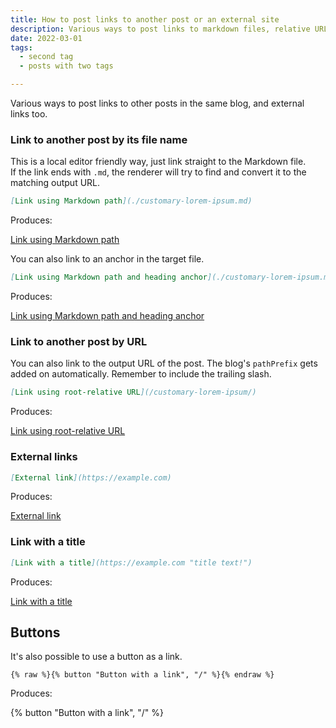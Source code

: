```yaml
---
title: How to post links to another post or an external site
description: Various ways to post links to markdown files, relative URLs or absolute URLs
date: 2022-03-01
tags:
  - second tag
  - posts with two tags

---
```


Various ways to post links to other posts in the same blog, and external links too. 

### Link to another post by its file name

This is a local editor friendly way, just link straight to the Markdown file.  
If the link ends with `.md`, the renderer will try to find and convert it to the matching output URL. 

```markdown
[Link using Markdown path](./customary-lorem-ipsum.md)
```

Produces:

[Link using Markdown path](./customary-lorem-ipsum.md)

You can also link to an anchor in the target file. 

```markdown
[Link using Markdown path and heading anchor](./customary-lorem-ipsum.md#tincidunt-arcu-non-sodales)
```

Produces:

[Link using Markdown path and heading anchor](./customary-lorem-ipsum.md#tincidunt-arcu-non-sodales)


### Link to another post by URL

You can also link to the output URL of the post. The blog's `pathPrefix` gets added on automatically. Remember to include the trailing slash.

```markdown
[Link using root-relative URL](/customary-lorem-ipsum/)
```

Produces:

[Link using root-relative URL](/customary-lorem-ipsum/)


### External links


```markdown
[External link](https://example.com)
```

Produces:

[External link](https://example.com)

### Link with a title

```markdown
[Link with a title](https://example.com "title text!")
```
Produces:

[Link with a title](https://example.com "title text!")


## Buttons

It's also possible to use a button as a link. 

```
{% raw %}{% button "Button with a link", "/" %}{% endraw %}
```

Produces:

{% button "Button with a link", "/" %}



